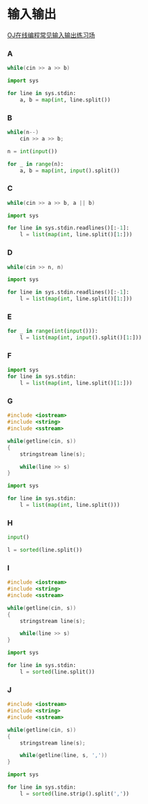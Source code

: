 # 输入输出

[OJ在线编程常见输入输出练习场](https://ac.nowcoder.com/acm/contest/5657)

### A

```C++
while(cin >> a >> b)
```

```python
import sys

for line in sys.stdin:
    a, b = map(int, line.split())
```

### B

```C++
while(n--)
    cin >> a >> b;
```

```python
n = int(input())

for _ in range(n):
    a, b = map(int, input().split())
```

### C

```C++
while(cin >> a >> b, a || b)
```

```python
import sys

for line in sys.stdin.readlines()[:-1]:
    l = list(map(int, line.split()[1:]))
```

### D

```C++
while(cin >> n, n)
```

```python
import sys

for line in sys.stdin.readlines()[:-1]:
    l = list(map(int, line.split()[1:]))
```

### E

```python
for _ in range(int(input())):
    l = list(map(int, input().split()[1:]))
```

### F

```python
import sys
for line in sys.stdin:
    l = list(map(int, line.split()[1:]))
```

### G

```C++
#include <iostream>
#include <string>
#include <sstream>

while(getline(cin, s))
{
    stringstream line(s);

    while(line >> s)
}
```

```python
import sys

for line in sys.stdin:
    l = list(map(int, line.split()))
```

### H

```python
input()

l = sorted(line.split())
```

### I

```C++
#include <iostream>
#include <string>
#include <sstream>

while(getline(cin, s))
{
    stringstream line(s);

    while(line >> s)
}
```

```python
import sys

for line in sys.stdin:
    l = sorted(line.split())
```



### J

```C++
#include <iostream>
#include <string>
#include <sstream>

while(getline(cin, s))
{
    stringstream line(s);

    while(getline(line, s, ','))
}
```

```python
import sys

for line in sys.stdin:
    l = sorted(line.strip().split(','))
```

